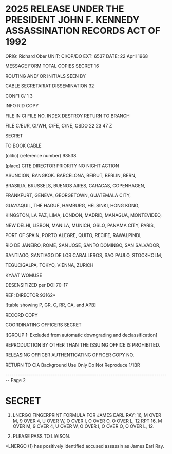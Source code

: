 # 2025 RELEASE UNDER THE PRESIDENT JOHN F. KENNEDY ASSASSINATION RECORDS ACT OF 1992

ORIG: Richard Ober
UNIT: CI/OP/DO
EXT: 6537
DATE: 22 April 1968

MESSAGE FORM
TOTAL COPIES
SECRET
16

ROUTING AND/ OR INITIALS SEEN BY

CABLE SECRETARIAT DISSEMINATION
32

CONFI
C/ 1 3

INFO
RID COPY

FILE IN CI FILE NO.
INDEX DESTROY RETURN TO BRANCH

FILE
C/EUR, CI/WH, C/FE, C/NE, CSDO
22 23 47 Z

SECRET

TO BOOK CABLE

(olitic)
(reference number)
93538

(place)
CITE DIRECTOR
PRIORITY NO NIGHT ACTION

ASUNCION, BANGKOK. BARCELONA, BEIRUT, BERLIN, BERN,

BRASILIA, BRUSSELS, BUENOS AIRES, CARACAS, COPENHAGEN,

FRANKFURT, GENEVA, GEORGETOWN, GUATEMALA CITY,

GUAYAQUIL, THE HAGUE, HAMBURG, HELSINKI, HONG KONG,

KINGSTON, LA PAZ, LIMA, LONDON, MADRID, MANAGUA, MONTEVIDEO,

NEW DELHI, LISBON, MANILA, MUNICH, OSLO, PANAMA CITY, PARIS,

PORT OF SPAIN, PORTO ALEGRE, QUITO, RECIFE, RAWALPINDI,

RIO DE JANEIRO, ROME, SAN JOSE, SANTO DOMINGO, SAN SALVADOR,

SANTIAGO, SANTIAGO DE LOS CABALLEROS, SAO PAULO, STOCKHOLM,

TEGUCIGALPA, TOKYO, VIENNA, ZURICH

KYAAT WOMUSE

DESENSITIZED
per DOI 70-17

REF: DIRECTOR 93162*

![table showing P, GR, C, RR, CA, and APB]


RECORD COPY

COORDINATING OFFICERS
SECRET

![GROUP 1: Excluded from automatic downgrading and declassification]

REPRODUCTION BY OTHER THAN THE ISSUING OFFICE IS PROHIBITED.

RELEASING OFFICER
AUTHENTICATING
OFFICER
COPY NO.

RETURN TO CIA
Background Use Only
Do Not Reproduce
1/1BR


-------------------------------------------------------------------------------- Page 2

# SECRET

1. LNERGO FINGERPRINT FORMULA FOR JAMES EARL RAY: 16, M OVER M, 9 OVER 4, U OVER W, O OVER I, O OVER O, O OVER L, 12 RPT 16, M OVER M, 9 OVER 4, U OVER W, O OVER I, O OVER O, O OVER L, 12.

2. PLEASE PASS TO LIAISON.

*LNERGO (1) has positively identified accused assassin as James Earl Ray.
